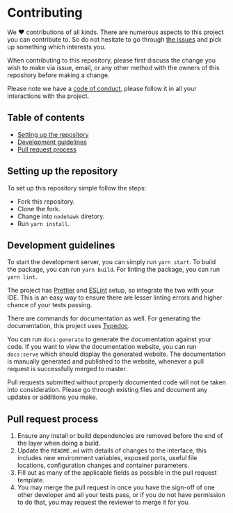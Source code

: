 # Contributing

We ❤️ contributions of all kinds. There are numerous aspects to this project you
can contribute to. So do not hesitate to go through [the issues][issues] and
pick up something which interests you.

When contributing to this repository, please first discuss the change you wish
to make via issue, email, or any other method with the owners of this repository
before making a change.

Please note we have a [code of conduct](/CODE_OF_CONDUCT.md), please follow it in all your interactions
with the project.

## Table of contents

-   [Setting up the repository](#setting-up-the-repository)
-   [Development guidelines](#development-guidelines)
-   [Pull request process](#pull-request-process)

## Setting up the repository

To set up this repository simple follow the steps:

-   Fork this repository.
-   Clone the fork.
-   Change into `nodehawk` diretory.
-   Run `yarn install`.

## Development guidelines

To start the development server, you can simply run `yarn start`. To build the
package, you can run `yarn build`. For linting the package, you can run
`yarn lint`.

The project has [Prettier][prettier] and [ESLint][eslint] setup, so integrate
the two with your IDE. This is an easy way to ensure there are lesser linting
errors and higher chance of your tests passing.

There are commands for documentation as well. For generating the documentation,
this project uses [Typedoc][typedoc].

You can run `docs:generate` to generate the documentation against your code. If
you want to view the documentation website, you can run `docs:serve` which
should display the generated website. The documentation is manually generated
and published to the website, whenever a pull request is successfully merged to
master.

Pull requests submitted without properly documented code will not be taken into
consideration. Please go through existing files and document any updates or
additions you make.

## Pull request process

1. Ensure any install or build dependencies are removed before the end of the
   layer when doing a build.
2. Update the `README.md` with details of changes to the interface, this
   includes new environment variables, exposed ports, useful file locations,
   configuration changes and container parameters.
3. Fill out as many of the applicable fields as possible in the pull request
   template.
4. You may merge the pull request in once you have the sign-off of one other
   developer and all your tests pass, or if you do not have permission to do
   that, you may request the reviewer to merge it for you.

[issues]: https://github.com/samrith-s/nodehawk/issues
[website]: https://nodehawk.js.org
[prettier]: https://prettier.io/docs/en/editors.html
[eslint]: https://eslint.org/docs/user-guide/integrations
[typedoc]: https://typedoc.org/
